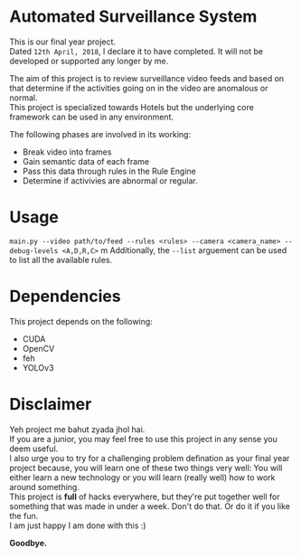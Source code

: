 # Automated Surveillance System
This is our final year project. <br>
Dated `12th April, 2018`, I declare it to have completed. It will not be developed or supported any longer by me.<br>

The aim of this project is to review surveillance video feeds and based on that determine if the activities going on in the video are anomalous or normal.<br>
This project is specialized towards Hotels but the underlying core framework can be used in any environment. <br>

The following phases are involved in its working:
- Break video into frames
- Gain semantic data of each frame
- Pass this data through rules in the Rule Engine
- Determine if activivies are abnormal or regular.

# Usage
```main.py --video path/to/feed --rules <rules> --camera <camera_name> --debug-levels <A,D,R,C>```
m
Additionally, the `--list` arguement can be used to list all the available rules.

# Dependencies
This project depends on the following:
- CUDA
- OpenCV
- feh
- YOLOv3

# Disclaimer
Yeh project me bahut zyada jhol hai.<br>
If you are a junior, you may feel free to use this project in any sense you deem useful. <br>
I also urge you to try for a challenging problem defination as your final year project because, you will learn one of these two things very well: You will either learn a new technology or you will learn (really well) how to work around something. <br>
This project is **full** of hacks everywhere, but they're put together well for something that was made in under a week. Don't do that. Or do it if you like the fun. <br>
I am just happy I am done with this :) <br>

**Goodbye.**